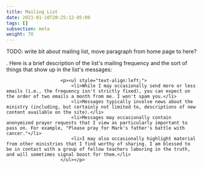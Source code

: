 ```yaml
---
title: Mailing List
date: 2021-01-10T20:25:12-05:00
tags: []
subsection: meta
weight: 70
---
```


TODO: write bit about mailing list, move paragraph from home page to here?

. Here is a brief description of the list's mailing frequency and the sort of things that show up in the list's messages:</p>
						
						<p><ul style="text-align:left;">
							<li>While I may occasionally send more or less emails (i.e., the frequency isn't strictly fixed), you can expect on the order of two emails a month from me. I won't spam you.</li>
							<li>Messages typically involve news about the ministry (including, but certainly not limited to, descriptions of new content available on the site).</li>
							<li>Messages may occasionally contain anonymized prayer requests that I view as particularly important to pass on. For example, "Please pray for Mark's father's battle with cancer."</li>
							<li>I may also occasionally highlight material from other ministries that I find worthy of sharing. I am blessed to be in contact with a group of fellow teachers laboring in the truth, and will sometimes signal boost for them.</li>
						</ul></p>
